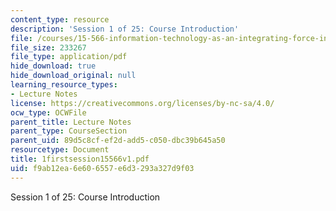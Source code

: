 ```yaml
---
content_type: resource
description: 'Session 1 of 25: Course Introduction'
file: /courses/15-566-information-technology-as-an-integrating-force-in-manufacturing-spring-2003/f9ab12ea6e606557e6d3293a327d9f03_1firstsession15566v1.pdf
file_size: 233267
file_type: application/pdf
hide_download: true
hide_download_original: null
learning_resource_types:
- Lecture Notes
license: https://creativecommons.org/licenses/by-nc-sa/4.0/
ocw_type: OCWFile
parent_title: Lecture Notes
parent_type: CourseSection
parent_uid: 89d5c8cf-ef2d-add5-c050-dbc39b645a50
resourcetype: Document
title: 1firstsession15566v1.pdf
uid: f9ab12ea-6e60-6557-e6d3-293a327d9f03
---
```

Session 1 of 25: Course Introduction
